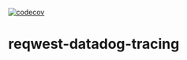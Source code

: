 [![codecov](https://codecov.io/gh/flashnetxyz/dogdata-rs/graph/badge.svg?token=Q5Kt8eIuDK&component=reqwest-datadog-tracing)](https://codecov.io/gh/flashnetxyz/dogdata-rs)

# reqwest-datadog-tracing
